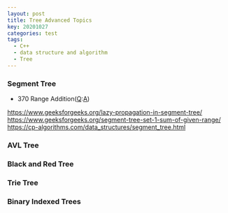```yaml
---
layout: post
title: Tree Advanced Topics
key: 20201027
categories: test
tags:
  - C++
  - data structure and algorithm
  - Tree
---
```


### Segment Tree
* 370 Range Addition([Q](https://leetcode.com/problems/range-addition/):[A]())

https://www.geeksforgeeks.org/lazy-propagation-in-segment-tree/ 
https://www.geeksforgeeks.org/segment-tree-set-1-sum-of-given-range/ 
https://cp-algorithms.com/data_structures/segment_tree.html   



### AVL Tree


### Black and Red Tree


### Trie Tree 

### Binary Indexed Trees

